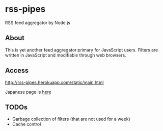 rss-pipes
=========

RSS feed aggregator by Node.js

About
-----

This is yet another feed aggregator primary for JavaScript users.
Filters are written in JavaScript and modifiable through web browsers.

Access
------

<http://rss-pipes.herokuapp.com/static/main.html>

Japanese page is [here](https://dai-shi.github.com/rss-pipes/)


TODOs
-----

* Garbage collection of filters (that are not used for a week)
* Cache control
